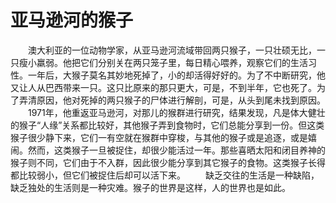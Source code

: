 # 亚马逊河的猴子
　　澳大利亚的一位动物学家，从亚马逊河流域带回两只猴子，一只壮硕无比，一只瘦小羸弱。他把它们分别关在两只笼子里，每日精心喂养，观察它们的生活习性。一年后，大猴子莫名其妙地死掉了，小的却活得好好的。为了不中断研究，他又让人从巴西带来一只。这只比原来的那只更大，可是，不到半年，它也死了。为了弄清原因，他对死掉的两只猴子的尸体进行解剖，可是，从头到尾未找到原因。 
　　1971年，他重返亚马逊河，对那儿的猴群进行研究，结果发现，凡是体大健壮的猴子“人缘”关系都比较好，其他猴子弄到食物时，它们总能分享到一份。但这类猴子很少静下来，它们一有空就在猴群中穿梭，与其他的猴子或是追逐，或是嬉闹。然而，这类猴子一旦被捉住，却很少能活过一年。那些喜晒太阳和闭目养神的猴子则不同，它们由于不入群，因此很少能分享到其它猴子的食物。这类猴子长得都比较弱小，但它们被捉住后却可以活下来。 
　　缺乏交往的生活是一种缺陷，缺乏独处的生活则是一种灾难。猴子的世界是这样，人的世界也是如此。
 